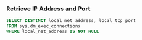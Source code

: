 ### Retrieve IP Address and Port
```sql
SELECT DISTINCT local_net_address, local_tcp_port
FROM sys.dm_exec_connections 
WHERE local_net_address IS NOT NULL 
```
